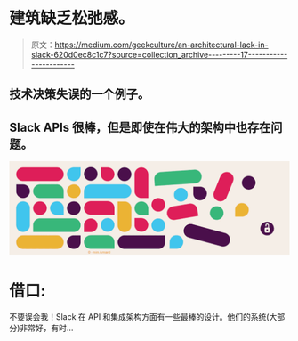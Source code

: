 # 建筑缺乏松弛感。

> 原文：<https://medium.com/geekculture/an-architectural-lack-in-slack-620d0ec8c1c7?source=collection_archive---------17----------------------->

## 技术决策失误的一个例子。

## Slack APIs 很棒，但是即使在伟大的架构中也存在问题。

![](img/715a288a3ad435d56beb37a00092c3b9.png)

# 借口:

不要误会我！Slack 在 API 和集成架构方面有一些最棒的设计。他们的系统(大部分)非常好，有时…